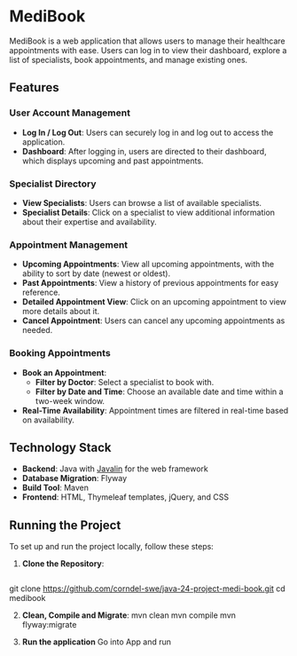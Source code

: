 # MediBook

MediBook is a web application that allows users to manage their healthcare appointments with ease. Users can log in to view their dashboard, explore a list of specialists, book appointments, and manage existing ones.

## Features

### User Account Management
- **Log In / Log Out**: Users can securely log in and log out to access the application.
- **Dashboard**: After logging in, users are directed to their dashboard, which displays upcoming and past appointments.

### Specialist Directory
- **View Specialists**: Users can browse a list of available specialists.
- **Specialist Details**: Click on a specialist to view additional information about their expertise and availability.

### Appointment Management
- **Upcoming Appointments**: View all upcoming appointments, with the ability to sort by date (newest or oldest).
- **Past Appointments**: View a history of previous appointments for easy reference.
- **Detailed Appointment View**: Click on an upcoming appointment to view more details about it.
- **Cancel Appointment**: Users can cancel any upcoming appointments as needed.

### Booking Appointments
- **Book an Appointment**: 
  - **Filter by Doctor**: Select a specialist to book with.
  - **Filter by Date and Time**: Choose an available date and time within a two-week window.
- **Real-Time Availability**: Appointment times are filtered in real-time based on availability.

## Technology Stack

- **Backend**: Java with [Javalin](https://javalin.io/) for the web framework
- **Database Migration**: Flyway
- **Build Tool**: Maven
- **Frontend**: HTML, Thymeleaf templates, jQuery, and CSS

## Running the Project

To set up and run the project locally, follow these steps:

1. **Clone the Repository**:
   ```bash
  git clone https://github.com/corndel-swe/java-24-project-medi-book.git
  cd medibook
   
2. **Clean, Compile and Migrate**:
  mvn clean
  mvn compile
  mvn flyway:migrate

3. **Run the application**
   Go into App and run

